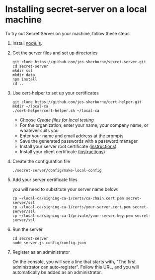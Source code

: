 # Installing secret-server on a local machine

To try out Secret Server on your machine, follow these steps

1. Install [node.js](https://nodejs.org/en/download/).
2. Get the server files and set up directories
    
    ```
    git clone https://github.com/jes-sherborne/secret-server.git
    cd secret-server
    mkdir ssl
    mkdir data
    npm install
    cd ..
    ```
    
3. Use cert-helper to set up your certificates
    
    ```
    git clone https://github.com/jes-sherborne/cert-helper.git
    mkdir ~/local-ca
    ./cert-helper/cert-helper.sh ~/local-ca
    ```

    * Choose _Create files for local testing_
    * For the organization, enter your name, your company name, or whatever suits you
    * Enter your name and email address at the prompts
    * Save the generated passwords with a password manager
    * Install your server root certificate ([instructions](https://github.com/jes-sherborne/cert-helper#trusting-your-root-certificate))
    * Install your client certificate ([instructions](https://github.com/jes-sherborne/cert-helper#working-with-client-certificates))
    
4. Create the configuration file
    
    ```
    ./secret-server/config/make-local-config
    ```

5. Add your server certificate files
    
    you will need to substitute your server name below:
    
    ```
    cp ~/local-ca/signing-ca-1/certs/ca-chain.cert.pem secret-server/ssl
    cp ~/local-ca/signing-ca-1/certs/your-server.cert.pem secret-server/ssl
    cp ~/local-ca/signing-ca-1/private/your-server.key.pem secret-server/ssl
    ```
    
6. Run the server

     ```
     cd secret-server
     node server.js config/config.json
     ```

7. Register as an administrator
   
   On the console, you will see a line that starts with, "The first administrator can auto-register". Follow this URL, and you will automatically be added as an administrator.
